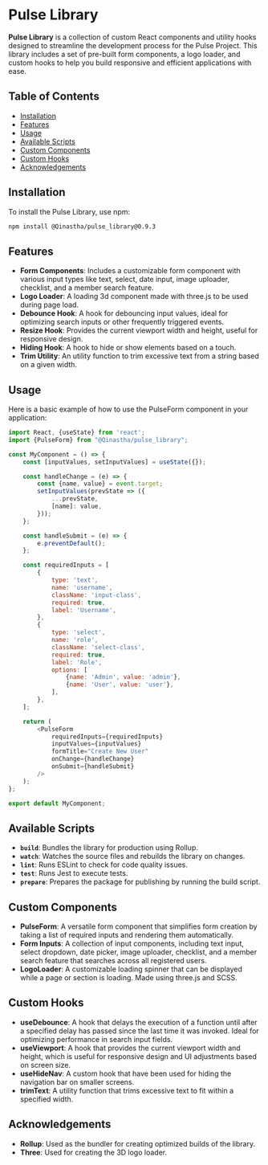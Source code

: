 # Pulse Library

**Pulse Library** is a collection of custom React components and utility hooks designed to streamline the development
process for the Pulse Project. This library includes a set of pre-built form components, a logo loader, and custom hooks
to help you build responsive and efficient applications with ease.

## Table of Contents

- [Installation](#installation)
- [Features](#features)
- [Usage](#usage)
- [Available Scripts](#available-scripts)
- [Custom Components](#custom-components)
- [Custom Hooks](#custom-hooks)
- [Acknowledgements](#acknowledgements)

## Installation

To install the Pulse Library, use npm:

```bash
npm install @Qinastha/pulse_library@0.9.3
```

## Features

- **Form Components**: Includes a customizable form component with various input types like text, select, date input,
  image uploader, checklist, and a member search feature.
- **Logo Loader**: A loading 3d component made with three.js to be used during page load.
- **Debounce Hook**: A hook for debouncing input values, ideal for optimizing search inputs or other frequently
  triggered events.
- **Resize Hook**: Provides the current viewport width and height, useful for responsive design.
- **Hiding Hook**: A hook to hide or show elements based on a touch.
- **Trim Utility**: An utility function to trim excessive text from a string based on a given width.

## Usage

Here is a basic example of how to use the PulseForm component in your application:

```javascript
import React, {useState} from 'react';
import {PulseForm} from "@Qinastha/pulse_library";

const MyComponent = () => {
    const [inputValues, setInputValues] = useState({});

    const handleChange = (e) => {
        const {name, value} = event.target;
        setInputValues(prevState => ({
            ...prevState,
            [name]: value,
        }));
    };

    const handleSubmit = (e) => {
        e.preventDefault();
    };

    const requiredInputs = [
        {
            type: 'text',
            name: 'username',
            className: 'input-class',
            required: true,
            label: 'Username',
        },
        {
            type: 'select',
            name: 'role',
            className: 'select-class',
            required: true,
            label: 'Role',
            options: [
                {name: 'Admin', value: 'admin'},
                {name: 'User', value: 'user'},
            ],
        },
    ];

    return (
        <PulseForm
            requiredInputs={requiredInputs}
            inputValues={inputValues}
            formTitle="Create New User"
            onChange={handleChange}
            onSubmit={handleSubmit}
        />
    );
};

export default MyComponent;
```

## Available Scripts

- **`build`**: Bundles the library for production using Rollup.
- **`watch`**: Watches the source files and rebuilds the library on changes.
- **`lint`**: Runs ESLint to check for code quality issues.
- **`test`**: Runs Jest to execute tests.
- **`prepare`**: Prepares the package for publishing by running the build script.

## Custom Components

- **PulseForm**: A versatile form component that simplifies form creation by taking a list of required inputs and
  rendering them automatically.
- **Form Inputs**: A collection of input components, including text input, select dropdown, date picker, image uploader,
  checklist, and a member search feature that searches across all registered users.
- **LogoLoader**: A customizable loading spinner that can be displayed while a page or section is loading. Made using three.js and SCSS.

## Custom Hooks

- **useDebounce**: A hook that delays the execution of a function until after a specified delay has passed since the
  last time it was invoked. Ideal for optimizing performance in search input fields.
- **useViewport**: A hook that provides the current viewport width and height, which is useful for responsive design and
  UI adjustments based on screen size.
- **useHideNav**: A custom hook that have been used for hiding the navigation bar on smaller screens.
- **trimText**: A utility function that trims excessive text to fit within a specified width.

## Acknowledgements

- **Rollup**: Used as the bundler for creating optimized builds of the library.
- **Three**: Used for creating the 3D logo loader.